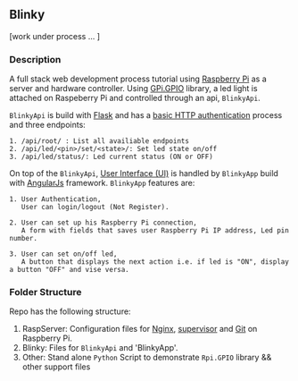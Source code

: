 ## Blinky

[work under process ... ]

### Description 

A full stack web development process tutorial using [Raspberry Pi](https://www.raspberrypi.org/) as a server and hardware controller.
Using [GPi.GPIO](https://pypi.python.org/pypi/RPi.GPIO) library, a led light is attached on Raspeberry Pi and controlled through an api,  `BlinkyApi`.

`BlinkyApi` is build with [Flask](http://flask.pocoo.org/) and has a [basic HTTP authentication](https://en.wikipedia.org/wiki/Basic_access_authentication) process 
 and three endpoints:

    1. /api/root/ : List all availiable endpoints
    2. /api/led/<pin>/set/<state>/: Set led state on/off
    3. /api/led/status/: Led current status (ON or OFF)
    

On top of the `BlinkyApi`, [User Interface (UI)](https://en.wikipedia.org/wiki/User_interface) is handled 
by `BlinkyApp` build with [AngularJs](https://angularjs.org/) framework.
`BlinkyApp` features are:

    1. User Authentication, 
       User can login/logout (Not Register).
       
    2. User can set up his Raspberry Pi connection,
       A form with fields that saves user Raspberry Pi IP address, Led pin number.
       
    3. User can set on/off led,
       A button that displays the next action i.e. if led is "ON", display a button "OFF" and vise versa.


### Folder Structure 

Repo has the following structure:

  1. RaspServer: Configuration files for [Nginx](http://nginx.org/), [supervisor](http://supervisord.org/) and [Git](https://git-scm.com/) on Raspberry Pi.
  2. Blinky:  Files for `BlinkyApi` and 'BlinkyApp'.
  3. Other:  Stand alone `Python` Script to demonstrate `Rpi.GPIO` library
             && other support files
  
